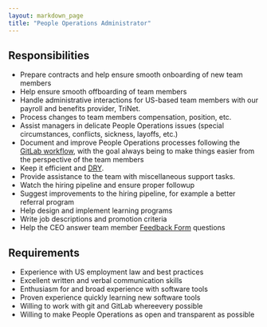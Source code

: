 ```yaml
---
layout: markdown_page
title: "People Operations Administrator"
---
```


## Responsibilities

* Prepare contracts and help ensure smooth onboarding of new team members
* Help ensure smooth offboarding of team members
* Handle administrative interactions for US-based team members with our payroll and benefits provider, TriNet.
* Process changes to team members compensation, position, etc.
* Assist managers in delicate People Operations issues (special circumstances, conflicts, sickness, layoffs, etc.)
* Document and improve People Operations processes following the [GitLab workflow](https://about.gitlab.com/handbook/#gitlab-workflow),
with the goal always being to make things easier from the perspective of the team members
* Keep it efficient and [DRY](https://en.wikipedia.org/wiki/Don%27t_repeat_yourself).
* Provide assistance to the team with miscellaneous support tasks.
* Watch the hiring pipeline and ensure proper followup
* Suggest improvements to the hiring pipeline, for example a better referral program
* Help design and implement learning programs
* Write job descriptions and promotion criteria
* Help the CEO answer team member [Feedback Form](https://about.gitlab.com/culture/) questions

## Requirements

* Experience with US employment law and best practices
* Excellent written and verbal communication skills
* Enthusiasm for and broad experience with software tools
* Proven experience quickly learning new software tools
* Willing to work with git and GitLab whereevery possible
* Willing to make People Operations as open and transparent as possible


